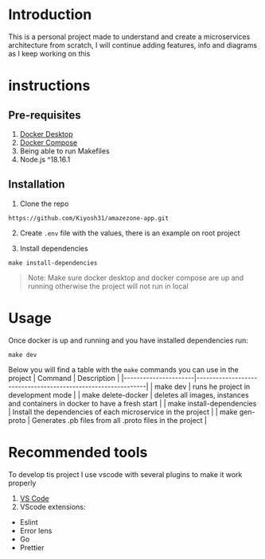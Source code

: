 # Introduction

This is a personal project made to understand and create a microservices architecture from scratch, I will continue adding features, info and diagrams as I keep working on this

# instructions

## Pre-requisites

1. [Docker Desktop](https://www.docker.com/products/docker-desktop/)
2. [Docker Compose](https://docs.docker.com/compose/)
3. Being able to run Makefiles
4. Node.js ^18.16.1

## Installation

1. Clone the repo

```console
https://github.com/Kiyosh31/amazezone-app.git
```

2. Create `.env` file with the values, there is an example on root project

3. Install dependencies

```console
make install-dependencies
```

> Note: Make sure docker desktop and docker compose are up and running otherwise the project will not run in local

# Usage

Once docker is up and running and you have installed dependencies run:

```console
make dev
```

Below you will find a table with the `make` commands you can use in the project
| Command | Description |
|----------------------|--------------------------------------------------------------|
| make dev | runs he project in development mode |
| make delete-docker | deletes all images, instances and containers in docker to have a fresh start |
| make install-dependencies | Install the dependencies of each microservice in the project |
| make gen-proto | Generates .pb files from all .proto files in the project |

# Recommended tools

To develop tis project I use vscode with several plugins to make it work properly

1. [VS Code](https://code.visualstudio.com/)
2. VScode extensions:

- Eslint
- Error lens
- Go
- Prettier
